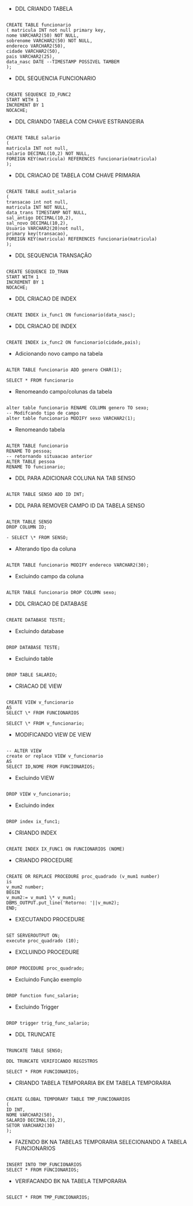 - DDL CRIANDO TABELA

```

CREATE TABLE funcionario
( matricula INT not null primary key,
nome VARCHAR2(50) NOT NULL,
sobrenome VARCHAR2(50) NOT NULL,
endereco VARCHAR2(50),
cidade VARCHAR2(50),
pais VARCHAR2(25),
data_nasc DATE --TIMESTAMP POSSIVEL TAMBEM
);

```

- DDL SEQUENCIA FUNCIONARIO

```

CREATE SEQUENCE ID_FUNC2
START WITH 1
INCREMENT BY 1
NOCACHE;

```

- DDL CRIANDO TABELA COM CHAVE ESTRANGEIRA

```

CREATE TABLE salario
(
matricula INT not null,
salario DECIMAL(10,2) NOT NULL,
FOREIGN KEY(matricula) REFERENCES funcionario(matricula)
);

```

- DDL CRIACAO DE TABELA COM CHAVE PRIMARIA

```

CREATE TABLE audit_salario
(
transacao int not null,
matricula INT NOT NULL,
data_trans TIMESTAMP NOT NULL,
sal_antigo DECIMAL(10,2),
sal_novo DECIMAL(10,2),
Usuario VARCHAR2(20)not null,
primary key(transacao),
FOREIGN KEY(matricula) REFERENCES funcionario(matricula)
);

```

- DDL SEQUENCIA TRANSAÇÃO

```

CREATE SEQUENCE ID_TRAN
START WITH 1
INCREMENT BY 1
NOCACHE;

```

- DDL CRIACAO DE INDEX

```

CREATE INDEX ix_func1 ON funcionario(data_nasc);

```

- DDL CRIACAO DE INDEX

```

CREATE INDEX ix_func2 ON funcionario(cidade,pais);

```

- Adicionando novo campo na tabela

```

ALTER TABLE funcionario ADD genero CHAR(1);

SELECT * FROM funcionario
```

- Renomeando campo/colunas da tabela

```

alter table funcionario RENAME COLUMN genero TO sexo;
-- Modifcando tipo de campo
alter table funcionario MODIFY sexo VARCHAR2(1);

```

- Renomeando tabela

```

ALTER TABLE funcionario
RENAME TO pessoa;
-- retornando situaacao anterior
ALTER TABLE pessoa
RENAME TO funcionario;

```

- DDL PARA ADICIONAR COLUNA NA TAB SENSO

```

ALTER TABLE SENSO ADD ID INT;

```

- DDL PARA REMOVER CAMPO ID DA TABELA SENSO

```

ALTER TABLE SENSO
DROP COLUMN ID;

- SELECT \* FROM SENSO;

```

- Alterando tipo da coluna

```

ALTER TABLE funcionario MODIFY endereco VARCHAR2(30);

```

- Excluindo campo da coluna

```

ALTER TABLE funcionario DROP COLUMN sexo;

```

- DDL CRIACAO DE DATABASE

```

CREATE DATABASE TESTE;

```

- Excluindo database

```

DROP DATABASE TESTE;

```

- Excluindo table

```

DROP TABLE SALARIO;

```

- CRIACAO DE VIEW

```

CREATE VIEW v_funcionario
AS
SELECT \* FROM FUNCIONARIOS

SELECT \* FROM v_funcionario;

```

- MODIFICANDO VIEW DE VIEW

```

-- ALTER VIEW
create or replace VIEW v_funcionario
AS
SELECT ID,NOME FROM FUNCIONARIOS;

```

- Excluindo VIEW

```

DROP VIEW v_funcionario;

```

- Excluindo index

```

DROP index ix_func1;

```

- CRIANDO INDEX

```

CREATE INDEX IX_FUNC1 ON FUNCIONARIOS (NOME)

```

- CRIANDO PROCEDURE

```

CREATE OR REPLACE PROCEDURE proc_quadrado (v_mum1 number)
is
v_mum2 number;
BEGIN
v_mum2:= v_mum1 \* v_mum1;
DBMS_OUTPUT.put_line('Retorno: '||v_mum2);
END;

```

- EXECUTANDO PROCEDURE

```

SET SERVEROUTPUT ON;
execute proc_quadrado (10);

```

- EXCLUINDO PROCEDURE

```

DROP PROCEDURE proc_quadrado;

```

- Excluindo Função exemplo

```

DROP function func_salario;

```

- Excluindo Trigger

```

DROP trigger trig_func_salario;

```

- DDL TRUNCATE

```

TRUNCATE TABLE SENSO;

DDL TRUNCATE VERIFICANDO REGISTROS

SELECT * FROM FUNCIONARIOS;

```

- CRIANDO TABELA TEMPORARIA BK EM TABELA TEMPORARIA

```

CREATE GLOBAL TEMPORARY TABLE TMP_FUNCIONARIOS
(
ID INT,
NOME VARCHAR2(50),
SALARIO DECIMAL(10,2),
SETOR VARCHAR2(30)
);

```

- FAZENDO BK NA TABELAS TEMPORARIA SELECIONANDO A TABELA FUNCIONARIOS

```

INSERT INTO TMP_FUNCIONARIOS
SELECT * FROM FUNCIONARIOS;

```

- VERIFACANDO BK NA TABELA TEMPORARIA

```

SELECT * FROM TMP_FUNCIONARIOS;

```
